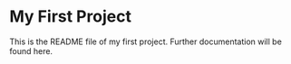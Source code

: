 # My First Project

This is the README file of my first project. Further documentation will be found here.
